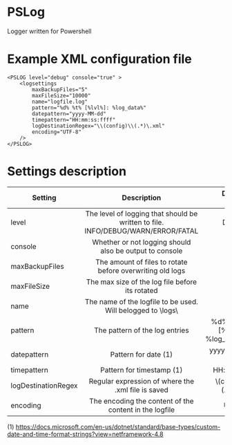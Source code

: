 # PSLog
Logger written for Powershell

# Example XML configuration file
```
<PSLOG level="debug" console="true" >
    <logsettings    
        maxBackupFiles="5" 
        maxFileSize="10000" 
        name="logfile.log" 
        pattern="%d% %t% [%lvl%]: %log_data%" 
        datepattern="yyyy-MM-dd" 
        timepattern="HH:mm:ss:ffff" 
        logDestinationRegex="\\(config)\\(.*)\.xml"
        encoding="UTF-8"
    />
</PSLOG>
```

# Settings description

| Setting        | Description           | Default value  |
| ------------- |:-------------:| -----:|
| level | The level of logging that should be written to file. INFO/DEBUG/WARN/ERROR/FATAL     |  DEBUG   | 
| console | Whether or not logging should also be output to console     |  false   | 
| maxBackupFiles      | The amount of files to rotate before overwriting old logs | N/A |
| maxFileSize      | The max size of the log file before its rotated      | N/A   |
| name | The name of the logfile to be used. Will belogged to \logs\     |  N/A   | 
| pattern | The pattern of the log entries      |  %d% %t% [%lvl%]: %log_data%   |
| datepattern | Pattern for date (1)      |  yyyy-MM-dd   |
| timepattern | Pattern for timestamp (1)     | HH:mm:ss    |
| logDestinationRegex | Regular expression of where the .xml file is saved      |  \\(config)\\(.*)\.xml   |
| encoding | The encoding the content of the content in the logfile    | UTF-8

(1) https://docs.microsoft.com/en-us/dotnet/standard/base-types/custom-date-and-time-format-strings?view=netframework-4.8
